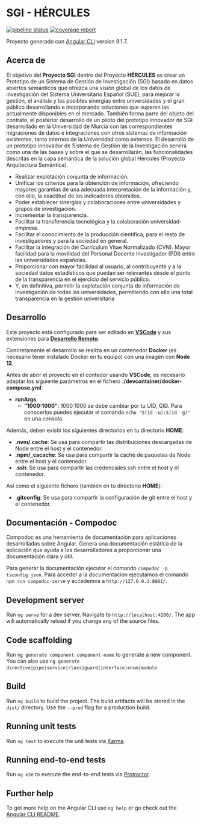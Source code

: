 # SGI - HÉRCULES
[![pipeline status](http://gitlab.treelogic.local/operaciones/hercules/sgi/sgi-webapp/badges/master/pipeline.svg)](http://gitlab.treelogic.local/operaciones/hercules/sgi/sgi-webapp/commits/master)
[![coverage report](http://gitlab.treelogic.local/operaciones/hercules/sgi/sgi-webapp/badges/master/coverage.svg)](http://gitlab.treelogic.local/operaciones/hercules/sgi/sgi-webapp/commits/master)

Proyecto generado con [Angular CLI](https://github.com/angular/angular-cli) version 9.1.7.

## Acerca de

El objetivo del **Proyecto SGI** dentro del Proyecto **HÉRCULES** es crear un Prototipo de un Sistema de Gestión de Investigación (SGI) basado en datos abiertos semánticos que ofrezca una visión global de los datos de investigación del Sistema Universitario Español (SUE), para mejorar la gestión, el análisis y las posibles sinergias entre universidades y el gran público desarrollando e incorporando soluciones que superen las actualmente disponibles en el mercado.
También forma parte del objeto del contrato, el posterior desarrollo de un piloto del prototipo innovador de SGI desarrollado en la Universidad de Murcia con las correspondientes migraciones de datos e integraciones con otros sistemas de información existentes, tanto internos de la Universidad como externos.
El desarrollo de un prototipo innovador de Sistema de Gestión de la Investigación servirá como una de las bases y sobre el que se desarrollarán, las funcionalidades descritas en la capa semántica de la solución global Hércules (Proyecto Arquitectura Semántica).

*    Realizar explotación conjunta de información.
*    Unificar los criterios para la obtención de información, ofreciendo mayores garantías de una adecuada interpretación de la información y, con ello, la exactitud de los indicadores obtenidos.
*    Poder establecer sinergias y colaboraciones entre universidades y grupos de investigación.
*    Incrementar la transparencia.
*    Facilitar la transferencia tecnológica y la colaboración universidad-empresa.
*    Facilitar el conocimiento de la producción científica, para el resto de investigadores y para la sociedad en general.
*    Facilitar la integración del Currículum Vitae Normalizado (CVN). Mayor facilidad para la movilidad del Personal Docente Investigador (PDI) entre las universidades españolas.
*    Proporcionar con mayor facilidad al usuario, al contribuyente y a la sociedad datos estadísticos que puedan ser relevantes desde el punto de la transparencia en el ejercicio del servicio público.
*    Y, en definitiva, permitir la explotación conjunta de información de investigación de todas las universidades, permitiendo con ello una total transparencia en la gestión universitaria

## Desarrollo

Este proyecto está configurado para ser editado en **[VSCode](https://code.visualstudio.com/)** y sus extensiones para **[Desarrollo Remoto](https://code.visualstudio.com/docs/remote/remote-overview)**.

Concretamente el desarrollo se realiza en un contenedor **Docker** (es necesario tener instalado Docker en tu equipo) con una imagen con **Node 12**.

Antes de abrir el proyecto en el contedor usando **VSCode**, es necesario adaptar los siguiente parámetros en el fichero **./devcontainer/docker-compose.yml**:
*  **runArgs**
    *  **"1000:1000"**: 1000:1000 se debe cambiar por tu UID, GID.  Para conocerlos puedes ejecutar el comando `echo "$(id -u):$(id -g)"` en una consola.

Además, deben existir los siguientes directorios en tu directorio **HOME**:
*  **.nvm/.cache**: Se usa para compartir las distribuciones descargadas de Node entre el host y el contenedor.
*  **.npm/_cacache**:  Se usa para compartir la caché de paquetes de Node entre el host y el contenedor.
*  **.ssh**: Se usa para compartir las credenciales ssh entre el host y el contenedor.

Así como el siguiente fichero (también en tu directorio **HOME**):
*  **.gitconfig**: Se usa para compartir la configuración de git entre el host y el contenedor.

## Documentación - Compodoc

Compodoc es una herramienta de documentación para aplicaciones desarrolladas sobre Angular. Genera una documentación estática de la aplicación que ayuda a los desarrolladores a proporcionar una documentación clara y útil.

Para generar la documentación ejecutar el comando `compodoc -p tsconfig.json`. Para acceder a la documentación ejecutamos el comando `npm run compodoc-serve` y accedemos a `http://127.0.0.1:8081/`.

## Development server

Run `ng serve` for a dev server. Navigate to `http://localhost:4200/`. The app will automatically reload if you change any of the source files.

## Code scaffolding

Run `ng generate component component-name` to generate a new component. You can also use `ng generate directive|pipe|service|class|guard|interface|enum|module`.

## Build

Run `ng build` to build the project. The build artifacts will be stored in the `dist/` directory. Use the `--prod` flag for a production build.

## Running unit tests

Run `ng test` to execute the unit tests via [Karma](https://karma-runner.github.io).

## Running end-to-end tests

Run `ng e2e` to execute the end-to-end tests via [Protractor](http://www.protractortest.org/).

## Further help

To get more help on the Angular CLI use `ng help` or go check out the [Angular CLI README](https://github.com/angular/angular-cli/blob/master/README.md).
